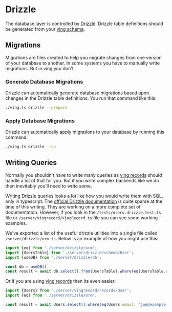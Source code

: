 # Drizzle
The database layer is controlled by [Drizzle](https://github.com/drizzle-team/drizzle-orm). Drizzle table definitions should be generated from your [ving schema](/ving/rest/ving-schema).

## Migrations
Migrations are files created to help you migrate changes from one version of your database to another. In some systems you have to manually write migrations. But in ving you don't. 

### Generate Database Migrations

Drizzle can automatically generate database migrations based upon changes in the Drizzle table definitions. You run that command like this:

```bash
./ving.ts drizzle --prepare
```

### Apply Database Migrations 

Drizzle can automatically apply migrations to your database by running this command:

```bash
./ving.ts drizzle --up
```

## Writing Queries
Normally you shouldn't have to write many queries as [ving records](/ving/rest/ving-record) should handle a lot of that for you. But if you write complex backends like we do then inevitably you'll need to write some.

Writing Drizzle queries looks a lot like how you would write them with SQL, only in typescript. The [official Drizzle documentation](https://github.com/drizzle-team/drizzle-orm/blob/main/drizzle-orm/src/mysql-core/README.md) is quite sparse at the time of this writing. They are working on a more complete set of documentation. However, if you look in the `/tests/users.drizzle.test.ts` file or `/server/vingrecord/VingRecord.ts` file you can see some working examples.

We've exported a list of the useful drizzle utilities into a single file called `/server/drizzle/orm.ts`. Below is an example of how you might use this:

```ts
import {eq} from './server/drizzle/orm';
import {UsersTable} from './server/drizzle/schema/User';
import {useDB} from './server/drizzle/db';

const db = useDB()
const result = await db.select().from(UsersTable).where(eq(UsersTable.email, 'joe@example.com'));
```

Or if you are using [ving records](/ving/rest/ving-record) then its even easier:

```ts
import {Users} from './server/vingrecord/records/User';
import {eq} from './server/drizzle/orm';

const result = await Users.select().where(eq(Users.email, 'joe@example.com'));
```